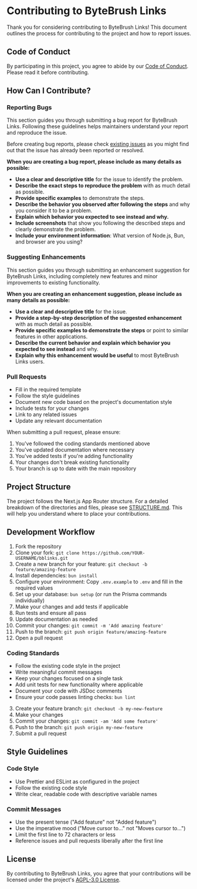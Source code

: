 # Contributing to ByteBrush Links

Thank you for considering contributing to ByteBrush Links! This document outlines the process for contributing to the project and how to report issues.

## Code of Conduct

By participating in this project, you agree to abide by our [Code of Conduct](CODE_OF_CONDUCT.md). Please read it before contributing.

## How Can I Contribute?

### Reporting Bugs

This section guides you through submitting a bug report for ByteBrush Links. Following these guidelines helps maintainers understand your report and reproduce the issue.

Before creating bug reports, please check [existing issues](https://github.com/bytebrush/bblinks/issues) as you might find out that the issue has already been reported or resolved.

**When you are creating a bug report, please include as many details as possible:**

* **Use a clear and descriptive title** for the issue to identify the problem.
* **Describe the exact steps to reproduce the problem** with as much detail as possible.
* **Provide specific examples** to demonstrate the steps.
* **Describe the behavior you observed after following the steps** and why you consider it to be a problem.
* **Explain which behavior you expected to see instead and why.**
* **Include screenshots** that show you following the described steps and clearly demonstrate the problem.
* **Include your environment information**: What version of Node.js, Bun, and browser are you using?

### Suggesting Enhancements

This section guides you through submitting an enhancement suggestion for ByteBrush Links, including completely new features and minor improvements to existing functionality.

**When you are creating an enhancement suggestion, please include as many details as possible:**

* **Use a clear and descriptive title** for the issue.
* **Provide a step-by-step description of the suggested enhancement** with as much detail as possible.
* **Provide specific examples to demonstrate the steps** or point to similar features in other applications.
* **Describe the current behavior and explain which behavior you expected to see instead** and why.
* **Explain why this enhancement would be useful** to most ByteBrush Links users.

### Pull Requests

* Fill in the required template
* Follow the style guidelines
* Document new code based on the project's documentation style
* Include tests for your changes
* Link to any related issues
* Update any relevant documentation

When submitting a pull request, please ensure:

1. You've followed the coding standards mentioned above
2. You've updated documentation where necessary
3. You've added tests if you're adding functionality
4. Your changes don't break existing functionality
5. Your branch is up to date with the main repository

## Project Structure

The project follows the Next.js App Router structure. For a detailed breakdown of the directories and files, please see [STRUCTURE.md](STRUCTURE.md). This will help you understand where to place your contributions.

## Development Workflow

1. Fork the repository
2. Clone your fork: `git clone https://github.com/YOUR-USERNAME/bblinks.git`
3. Create a new branch for your feature: `git checkout -b feature/amazing-feature`
4. Install dependencies: `bun install`
5. Configure your environment: Copy `.env.example` to `.env` and fill in the required values
6. Set up your database: `bun setup` (or run the Prisma commands individually)
7. Make your changes and add tests if applicable
8. Run tests and ensure all pass
9. Update documentation as needed
10. Commit your changes: `git commit -m 'Add amazing feature'`
11. Push to the branch: `git push origin feature/amazing-feature`
12. Open a pull request

### Coding Standards

* Follow the existing code style in the project
* Write meaningful commit messages
* Keep your changes focused on a single task
* Add unit tests for new functionality where applicable
* Document your code with JSDoc comments
* Ensure your code passes linting checks: `bun lint`
3. Create your feature branch: `git checkout -b my-new-feature`
4. Make your changes
5. Commit your changes: `git commit -am 'Add some feature'`
6. Push to the branch: `git push origin my-new-feature`
7. Submit a pull request

## Style Guidelines

### Code Style

* Use Prettier and ESLint as configured in the project
* Follow the existing code style
* Write clear, readable code with descriptive variable names

### Commit Messages

* Use the present tense ("Add feature" not "Added feature")
* Use the imperative mood ("Move cursor to..." not "Moves cursor to...")
* Limit the first line to 72 characters or less
* Reference issues and pull requests liberally after the first line

## License

By contributing to ByteBrush Links, you agree that your contributions will be licensed under the project's [AGPL-3.0 License](LICENSE).
